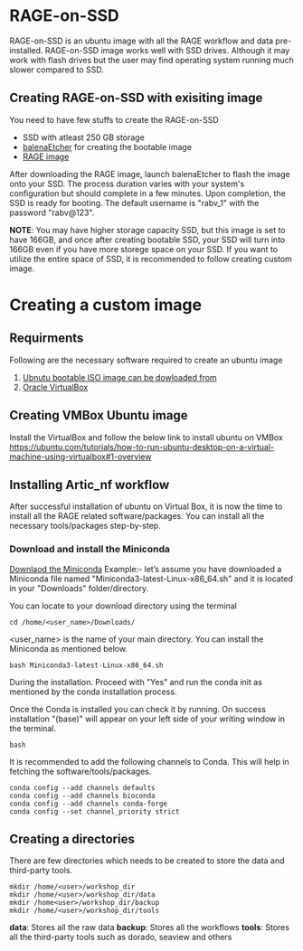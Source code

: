 # RAGE-on-SSD
RAGE-on-SSD is an ubuntu image with all the RAGE workflow and data pre-installed. RAGE-on-SSD image works well with SSD drives. Although it may work with flash drives but the user may find operating system running much slower compared to SSD.

## Creating RAGE-on-SSD with exisiting image
You need to have few stuffs to create the RAGE-on-SSD
-  SSD with atleast 250 GB storage
-  [balenaEtcher](https://etcher.balena.io) for creating the bootable image
-  [RAGE image]()

After downloading the RAGE image, launch balenaEtcher to flash the image onto your SSD. The process duration varies with your system's configuration but should complete in a few minutes. Upon completion, the SSD is ready for booting. 
The default username is "rabv_1" with the password "rabv@123".

**NOTE**: You may have higher storage capacity SSD, but this image is set to have 166GB, and once after creating bootable SSD, your SSD will turn into 166GB even if you have more storege space on your SSD.  If you want to utilize the
entire space of SSD, it is recommended to follow creating custom image.

# Creating a custom image

## Requirments
Following are the necessary software required to create an ubuntu image
1. [Ubnutu bootable ISO image can be dowloaded from](/https://ubuntu.com/download/desktop)
2. [Oracle VirtualBox](https://www.virtualbox.org)

## Creating VMBox Ubuntu image
Install the VirtualBox and follow the below link to install ubuntu on VMBox
https://ubuntu.com/tutorials/how-to-run-ubuntu-desktop-on-a-virtual-machine-using-virtualbox#1-overview

## Installing Artic_nf workflow
After successful installation of ubuntu on Virtual Box, it is now the time to install all the RAGE related software/packages.
You can install all the necessary tools/packages step-by-step.

### Download and install the Miniconda
[Downlaod the Miniconda](https://docs.anaconda.com/free/miniconda/index.html)
Example:- let’s assume you have downloaded a Miniconda file named "Miniconda3-latest-Linux-x86_64.sh" and it is located in your "Downloads" folder/directory.

You can locate to your download directory using the terminal
```shell
cd /home/<user_name>/Downloads/
```
<user_name> is the name of your main directory. You can install the Miniconda as mentioned below.

```shell
bash Miniconda3-latest-Linux-x86_64.sh
```
During the installation. Proceed with "Yes" and run the conda init as mentioned by the conda installation process. 

Once the Conda is installed you can check it by running. On success installation "(base)" will appear on your left side of your writing window in the terminal. 
```shell
bash
```

It is recommended to add the following channels to Conda. This will help in fetching the software/tools/packages. 
```shell
conda config --add channels defaults
conda config --add channels bioconda
conda config --add channels conda-forge
conda config --set channel_priority strict
```

## Creating a directories
There are few directories which needs to be created to store the data and third-party tools. 
```shell
mkdir /home/<user>/workshop_dir
mkdir /home/<user>/workshop_dir/data
mkdir /home<user>/workshop_dir/backup
mkdir /home/<user>/workshop_dir/tools
```
**data**: Stores all the raw data
**backup**: Stores all the workflows
**tools**: Stores all the third-party tools such as dorado, seaview and others



